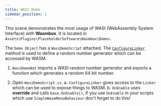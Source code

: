 ```yaml
---
title: WASI Demo
sidebar_position: 1
---
```


This scene demonstrates the most usage of WASI (WebAssembly System Interface) with <b>Wasmbox</b>. It is located in `Assets\Plugins\PlaceholderSoftware\Wasmbox\Demos`.

The `Demo Object` has a `WasiDemoScript` attached. The [`ConfigureLinker`](./../../basics/linker.md) method is used to define a random number generator which can be accessed by WASM.

1. `WasiDemoWat` imports a WASI random number generator and exports a function which generates a random 64 bit number.

2. Open `WasiDemoScript.cs`.
   a. `ConfigureLinker` gives access to the `Linker` which can be used to expose things to WASM.
   b. `OnEnable` uses <b>override</b> and calls `base.OnEnable()`, if you use `OnEnable` in your scripts which use `SimpleWasmMonoBehaviour` don't forget to do this!